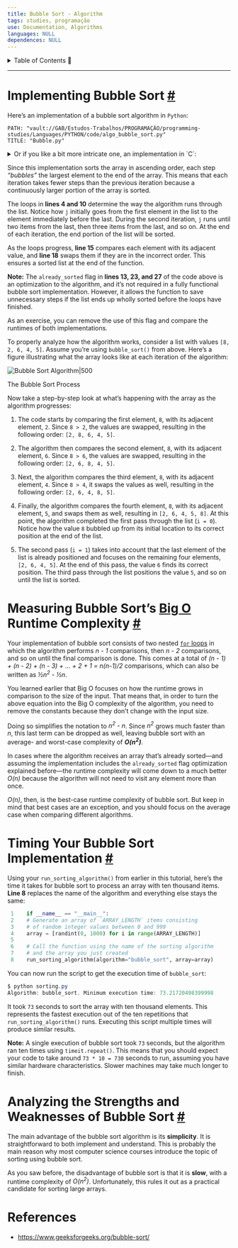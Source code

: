 ```yaml
---
title: Bubble Sort - Algorithm
tags: studies, programação
use: Documentation, Algorithms
languages: NULL
dependences: NULL
---
```


<details> <summary>Table of Contents 🔖</summary>

- [Implementing Bubble Sort #](#implementing-bubble-sort-)
- [Measuring Bubble Sort’s Big O Runtime Complexity #](#measuring-bubble-sorts-big-o-runtime-complexity-)
- [Timing Your Bubble Sort Implementation #](#timing-your-bubble-sort-implementation-)
- [Analyzing the Strengths and Weaknesses of Bubble Sort #](#analyzing-the-strengths-and-weaknesses-of-bubble-sort-)
- [References](#references)

</details>

---

# Implementing Bubble Sort [#](https://realpython.com/sorting-algorithms-python//#implementing-bubble-sort-in-python "Permanent link")

Here’s an implementation of a bubble sort algorithm in `Python`:

```embed-cpp
PATH: "vault://GAB/Estudos-Trabalhos/PROGRAMAÇÃO/programming-studies/Languages/PYTHON/code/algo_bubble_sort.py"
TITLE: "Bubble.py"
```

<details> <summary>Or if you like a bit more intricate one, an implementation in `C`:</summary>

```embed-cpp
PATH: "vault://GAB/Estudos-Trabalhos/PROGRAMAÇÃO/programming-studies/Languages/C/code/algo_bubble_sort.c"
TITLE: "Bubble.c"
```

</details>

Since this implementation sorts the array in ascending order, each step *“bubbles”* the largest element to the end of the array. This means that each iteration takes fewer steps than the previous iteration because a continuously larger portion of the array is sorted.

The loops in **lines 4 and 10** determine the way the algorithm runs through the list. Notice how `j` initially goes from the first element in the list to the element immediately before the last. During the second iteration, `j` runs until two items from the last, then three items from the last, and so on. At the end of each iteration, the end portion of the list will be sorted.

As the loops progress, **line 15** compares each element with its adjacent value, and **line 18** swaps them if they are in the incorrect order. This ensures a sorted list at the end of the function.

**Note:** The `already_sorted` flag in **lines 13, 23, and 27** of the code above is an optimization to the algorithm, and it’s not required in a fully functional bubble sort implementation. However, it allows the function to save unnecessary steps if the list ends up wholly sorted before the loops have finished.

As an exercise, you can remove the use of this flag and compare the runtimes of both implementations.

To properly analyze how the algorithm works, consider a list with values `[8, 2, 6, 4, 5]`. Assume you’re using `bubble_sort()` from above. Here’s a figure illustrating what the array looks like at each iteration of the algorithm:

![Bubble Sort Algorithm|500](https://files.realpython.com/media/python-sorting-algorithms-bubble-sort.216ab9a52018.png)

The Bubble Sort Process

Now take a step-by-step look at what’s happening with the array as the algorithm progresses:

1.  The code starts by comparing the first element, `8`, with its adjacent element, `2`. Since `8 > 2`, the values are swapped, resulting in the following order: `[2, 8, 6, 4, 5]`.

2.  The algorithm then compares the second element, `8`, with its adjacent element, `6`. Since `8 > 6`, the values are swapped, resulting in the following order: `[2, 6, 8, 4, 5]`.
   
3.  Next, the algorithm compares the third element, `8`, with its adjacent element, `4`. Since `8 > 4`, it swaps the values as well, resulting in the following order: `[2, 6, 4, 8, 5]`.
   
4.  Finally, the algorithm compares the fourth element, `8`, with its adjacent element, `5`, and swaps them as well, resulting in `[2, 6, 4, 5, 8]`. At this point, the algorithm completed the first pass through the list (`i = 0`). Notice how the value `8` bubbled up from its initial location to its correct position at the end of the list.
   
5.  The second pass (`i = 1`) takes into account that the last element of the list is already positioned and focuses on the remaining four elements, `[2, 6, 4, 5]`. At the end of this pass, the value `6` finds its correct position. The third pass through the list positions the value `5`, and so on until the list is sorted.

# Measuring Bubble Sort’s [Big O](big_o_notation.md) Runtime Complexity [#](https://realpython.com/sorting-algorithms-python//#measuring-bubble-sorts-big-o-runtime-complexity "Permanent link")

Your implementation of bubble sort consists of two nested [`for` loops](https://realpython.com/python-for-loop/) in which the algorithm performs _n - 1_ comparisons, then _n - 2_ comparisons, and so on until the final comparison is done. This comes at a total of _(n - 1) + (n - 2) + (n - 3) + … + 2 + 1 = n(n-1)/2_ comparisons, which can also be written as _½n<sup>2</sup> - ½n_.

You learned earlier that Big O focuses on how the runtime grows in comparison to the size of the input. That means that, in order to turn the above equation into the Big O complexity of the algorithm, you need to remove the constants because they don’t change with the input size.

Doing so simplifies the notation to _n<sup>2</sup> - n_. Since _n<sup>2</sup>_ grows much faster than _n_, this last term can be dropped as well, leaving bubble sort with an average- and worst-case complexity of **_O(n<sup>2</sup>)_**.

In cases where the algorithm receives an array that’s already sorted—and assuming the implementation includes the `already_sorted` flag optimization explained before—the runtime complexity will come down to a much better _O(n)_ because the algorithm will not need to visit any element more than once.

_O(n)_, then, is the best-case runtime complexity of bubble sort. But keep in mind that best cases are an exception, and you should focus on the average case when comparing different algorithms.

# Timing Your Bubble Sort Implementation [#](https://realpython.com/sorting-algorithms-python//#timing-your-bubble-sort-implementation "Permanent link")

Using your `run_sorting_algorithm()` from earlier in this tutorial, here’s the time it takes for bubble sort to process an array with ten thousand items. **Line 8** replaces the name of the algorithm and everything else stays the same:

```python
 1    if __name__ == "__main__":
 2    # Generate an array of `ARRAY_LENGTH` items consisting
 3    # of random integer values between 0 and 999
 4    array = [randint(0, 1000) for i in range(ARRAY_LENGTH)]
 5
 6    # Call the function using the name of the sorting algorithm
 7    # and the array you just created
 8    run_sorting_algorithm(algorithm="bubble_sort", array=array)

```

You can now run the script to get the execution time of `bubble_sort`:

```powershell
$ python sorting.py
Algorithm: bubble_sort. Minimum execution time: 73.21720498399998
```

It took `73` seconds to sort the array with ten thousand elements. This represents the fastest execution out of the ten repetitions that `run_sorting_algorithm()` runs. Executing this script multiple times will produce similar results.

**Note:** A single execution of bubble sort took `73` seconds, but the algorithm ran ten times using `timeit.repeat()`. This means that you should expect your code to take around `73 * 10 = 730` seconds to run, assuming you have similar hardware characteristics. Slower machines may take much longer to finish.

# Analyzing the Strengths and Weaknesses of Bubble Sort [#](https://realpython.com/sorting-algorithms-python//#analyzing-the-strengths-and-weaknesses-of-bubble-sort "Permanent link")

The main advantage of the bubble sort algorithm is its **simplicity**. It is straightforward to both implement and understand. This is probably the main reason why most computer science courses introduce the topic of sorting using bubble sort.

As you saw before, the disadvantage of bubble sort is that it is **slow**, with a runtime complexity of _O(n<sup>2</sup>)_. Unfortunately, this rules it out as a practical candidate for sorting large arrays.

# References

- https://www.geeksforgeeks.org/bubble-sort/